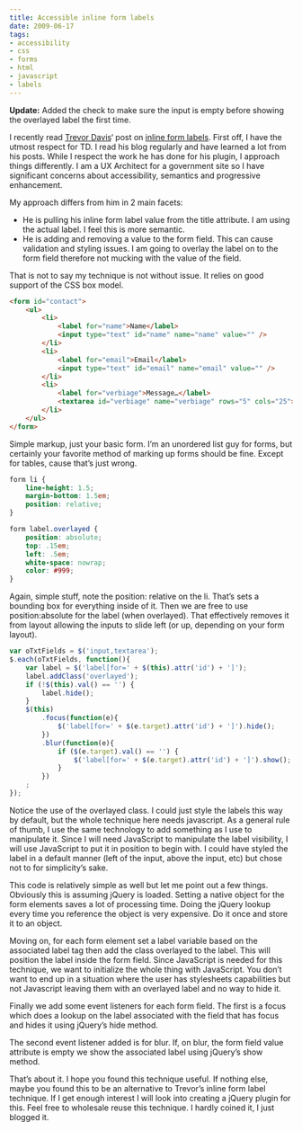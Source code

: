 ```yaml
---
title: Accessible inline form labels
date: 2009-06-17
tags:
- accessibility
- css
- forms
- html
- javascript
- labels
---
```

__Update:__ Added the check to make sure the input is empty before showing the overlayed label the first time.

I recently read [Trevor Davis](http://trevordavis.net/)‘ post on [inline form labels](http://trevordavis.net/blog/tutorial/jquery-inline-form-labels/). First off, I have the utmost respect for TD. I read his blog regularly and have learned a lot from his posts. While I respect the work he has done for his plugin, I approach things differently. I am a UX Architect for a government site so I have significant concerns about accessibility, semantics and progressive enhancement.

My approach differs from him in 2 main facets:

* He is pulling his inline form label value from the title attribute. I am using the actual label. I feel this is more semantic.
* He is adding and removing a value to the form field. This can cause validation and styling issues. I am going to overlay the label on to the form field therefore not mucking with the value of the field.

That is not to say my technique is not without issue. It relies on good support of the CSS box model.

```html
<form id="contact">
	<ul>
		<li>
			<label for="name">Name</label>
			<input type="text" id="name" name="name" value="" />
		</li>
		<li>
			<label for="email">Email</label>
			<input type="text" id="email" name="email" value="" />
		</li>
		<li>
			<label for="verbiage">Message…</label>
			<textarea id="verbiage" name="verbiage" rows="5" cols="25"></textarea>
		</li>
	</ul>
</form>
```

Simple markup, just your basic form. I’m an unordered list guy for forms, but certainly your favorite method of marking up forms should be fine. Except for tables, cause that’s just wrong.

```css
form li {
	line-height: 1.5;
	margin-bottom: 1.5em;
	position: relative;
}

form label.overlayed {
	position: absolute;
	top: .15em;
	left: .5em;
	white-space: nowrap;
	color: #999;
}
```

Again, simple stuff, note the position: relative on the li. That’s sets a bounding box for everything inside of it. Then we are free to use position:absolute for the label (when overlayed). That effectively removes it from layout allowing the inputs to slide left (or up, depending on your form layout).

```js
var oTxtFields = $('input,textarea');
$.each(oTxtFields, function(){
	var label = $('label[for=' + $(this).attr('id') + ']');
	label.addClass('overlayed');
	if (!$(this).val() == '') {
		label.hide();
	}
	$(this)
		.focus(function(e){
			$('label[for=' + $(e.target).attr('id') + ']').hide();
		})
		.blur(function(e){
			if ($(e.target).val() == '') {
				$('label[for=' + $(e.target).attr('id') + ']').show();
			}
		})
	;
});
```

Notice the use of the overlayed class. I could just style the labels this way by default, but the whole technique here needs javascript. As a general rule of thumb, I use the same technology to add something as I use to manipulate it. Since I will need JavaScript to manipulate the label visibility, I will use JavaScript to put it in position to begin with. I could have styled the label in a default manner (left of the input, above the input, etc) but chose not to for simplicity’s sake.

This code is relatively simple as well but let me point out a few things. Obviously this is assuming jQuery is loaded. Setting a native object for the form elements saves a lot of processing time. Doing the jQuery lookup every time you reference the object is very expensive. Do it once and store it to an object.

Moving on, for each form element set a label variable based on the associated label tag then add the class overlayed to the label. This will position the label inside the form field. Since JavaScript is needed for this technique, we want to initialize the whole thing with JavaScript. You don’t want to end up in a situation where the user has stylesheets capabilities but not Javascript leaving them with an overlayed label and no way to hide it.

Finally we add some event listeners for each form field. The first is a focus which does a lookup on the label associated with the field that has focus and hides it using jQuery’s hide method.

The second event listener added is for blur. If, on blur, the form field value attribute is empty we show the associated label using jQuery’s show method.

That’s about it. I hope you found this technique useful. If nothing else, maybe you found this to be an alternative to Trevor’s inline form label technique. If I get enough interest I will look into creating a jQuery plugin for this. Feel free to wholesale reuse this technique. I hardly coined it, I just blogged it.
